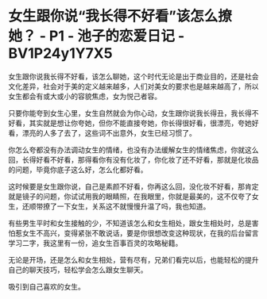 # 女生跟你说“我长得不好看”该怎么撩她？ - P1 - 池子的恋爱日记 - BV1P24y1Y7X5

女生跟你说我长得不好看，该怎么聊她，这个时代无论是出于商业目的，还是社会文化差异，社会对于美的定义越来越多，人们对美女的要求也是越来越高了，所以女生都会有或大或小的容貌焦虑，女为悦己者容。

只要你能夸到女生心里，女生自然就会为你心动，女生跟你说我长得丑，我长得不好看，其实就是想让你夸她，但你不能直接夸她，你长得很好看，很漂亮，夸她好看，漂亮的人多了去了，这些词不出意外，女生已经习惯了。

你怎么夸都没有办法调动女生的情绪，也没有办法缓解女生的情绪焦虑，你就这么回，长得好看不好看，那得看你有没有化妆了，你化妆了还不好看，那就是化妆品的问题，毕竟你底子这么好，怎么化都好看。

这时候要是女生跟你说，自己是素颜不好看，你再这么回，没化妆不好看，那肯定就是镜子的问题，你试试用我的眼睛照，在我眼里，你就是最美的，这不仅夸了女生，还顺带撩了一下女生，关系这不就慢慢升温了吗，我也知道。

有些男生平时和女生接触的少，不知道该怎么和女生相处，跟女生相处时，总是害怕惹女生不高兴，变得紧张不敢说话，要是你很想改变这种现状，在我的后台留言学习二字，我这里有一份，追女生百事百灵的攻略秘籍。

无论是开场，还是怎么和女生相处，营有尽有，兄弟们看完以后，也能轻松的提升自己的聊天技巧，轻松学会怎么跟女生聊天。

吸引到自己喜欢的女生。